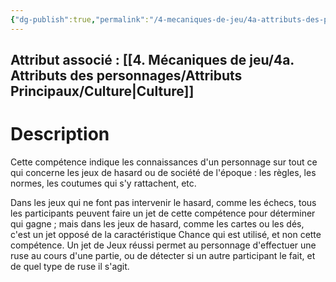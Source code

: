 ```yaml
---
{"dg-publish":true,"permalink":"/4-mecaniques-de-jeu/4a-attributs-des-personnages/competences/jeux/"}
---
```



## Attribut associé : [[4. Mécaniques de jeu/4a. Attributs des personnages/Attributs Principaux/Culture\|Culture]] 

# Description

Cette compétence indique les connaissances d'un personnage sur tout ce qui concerne les jeux de hasard ou de société de l'époque : les règles, les normes, les coutumes qui s'y rattachent, etc. 

Dans les jeux qui ne font pas intervenir le hasard, comme les échecs, tous les participants peuvent faire un jet de cette compétence pour déterminer qui gagne ; mais dans les jeux de hasard, comme les cartes ou les dés, c'est un jet opposé de la caractéristique Chance qui est utilisé, et non cette compétence. Un jet de Jeux réussi permet au personnage d'effectuer une ruse au cours d'une partie, ou de détecter si un autre participant le fait, et de quel type de ruse il s'agit.